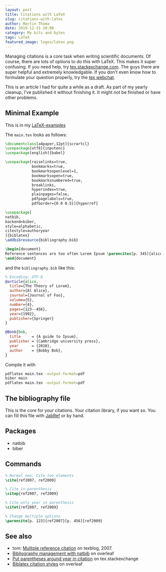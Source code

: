 ```yaml
---
layout: post
title: Citations with LaTeX
slug: citations-with-latex
author: Martin Thoma
date: 2019-12-31 20:00
category: My bits and bytes
tags: LaTeX
featured_image: logos/latex.png
---
```

Managing citations is a core task when writing scientific documents. Of course,
there are lots of options to do this with LaTeX. This makes it super confusing.
If you need help, try [tex.stackexchange.com](https://tex.stackexchange.com/).
The guys there are super helpful and extremely knowledgable. If you don't even
know how to formulate your question properly, try the [tex webchat](https://chat.stackexchange.com/rooms/41/tex-latex-and-friends).

<div class="info">This is an article I had for quite a while as a draft. As part of my yearly cleanup, I've published it without finishing it. It might not be finished or have other problems.</div>

## Minimal Example

This is in my [LaTeX-examples](https://github.com/MartinThoma/LaTeX-examples/tree/master/documents/seminar-paper)

The `main.tex` looks as follows:

```tex
\documentclass[a4paper,12pt]{scrartcl}
\usepackage[utf8]{inputenc}
\usepackage[english]{babel}

\usepackage[raiselinks=true,
            bookmarks=true,
            bookmarksopenlevel=1,
            bookmarksopen=true,
            bookmarksnumbered=true,
            breaklinks,
            hyperindex=true,
            plainpages=false,
            pdfpagelabels=true,
            pdfborder={0 0 0.5}]{hyperref}

\usepackage[
natbib,
backend=biber,
style=alphabetic,
citestyle=authoryear
]{biblatex}
\addbibresource{bibliography.bib}

\begin{document}
Reference sentences are too often Lorem Ipsum \parencites[p. 345]{alice}[p. 123]{bob}
\end{document}
```

and the `bibliography.bib` like this:

```bibtex
% Encoding: UTF-8
@article{alice,
  title={The Theory of Lorem},
  author={Al Alice},
  journal={Journal of Foo},
  volume={5},
  number={4},
  pages={123--456},
  year={1992},
  publisher={Springer}
}

@Book{bob,
  title     = {A guide to Ipsum},
  publisher = {Cambridge university press},
  year      = {2010},
  author    = {Bobby Bob},
}
```

Compile it with

```bash
pdflatex main.tex -output-format=pdf
biber main
pdflatex main.tex -output-format=pdf
```

## The bibliography file

This is the core for your citations. Your citation library, if you want so.
You can fill this file with [JabRef](https://www.jabref.org/) or by hand.

## Packages

* natbib
* biber

## Commands

```tex
% Normal one: Cite two elements
\cite{ref2007, ref2009}

% Cite in parenthesis
\citep{ref2007, ref2009}

% Cite only year in parenthesis
\citet{ref2007, ref2009}

% Change multiple options
\parencite[p. 123]{ref2007}[p. 456]{ref2009}
```


## See also

* tom: [Mulitple reference citation](https://texblog.org/2007/05/28/mulitple-reference-citation/) on texblog, 2007.
* [Bibliography management with natbib](https://da.overleaf.com/learn/latex/Bibliography_management_with_natbib) on overleaf
* [Put parentheses around year in citation](https://tex.stackexchange.com/q/104518/5645) on tex.stackexchange
* [Biblatex citation styles](https://www.overleaf.com/learn/latex/Biblatex_citation_styles) on overleaf
